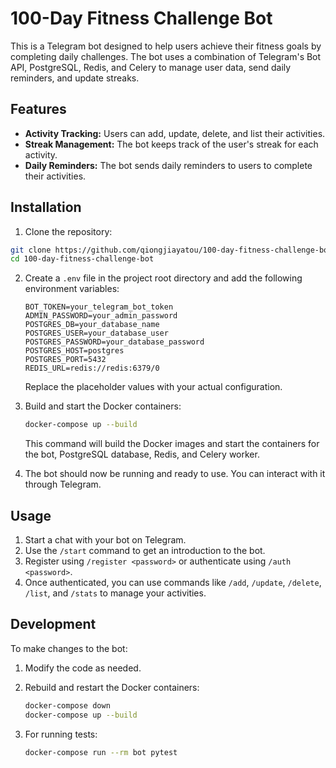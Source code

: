 # 100-Day Fitness Challenge Bot

This is a Telegram bot designed to help users achieve their fitness goals by completing daily challenges. The bot uses a combination of Telegram's Bot API, PostgreSQL, Redis, and Celery to manage user data, send daily reminders, and update streaks.

## Features

- **Activity Tracking:** Users can add, update, delete, and list their activities.
- **Streak Management:** The bot keeps track of the user's streak for each activity.
- **Daily Reminders:** The bot sends daily reminders to users to complete their activities.

## Installation

1. Clone the repository:

```bash
git clone https://github.com/qiongjiayatou/100-day-fitness-challenge-bot.git
cd 100-day-fitness-challenge-bot
```

2. Create a `.env` file in the project root directory and add the following environment variables:

   ```
   BOT_TOKEN=your_telegram_bot_token
   ADMIN_PASSWORD=your_admin_password
   POSTGRES_DB=your_database_name
   POSTGRES_USER=your_database_user
   POSTGRES_PASSWORD=your_database_password
   POSTGRES_HOST=postgres
   POSTGRES_PORT=5432
   REDIS_URL=redis://redis:6379/0
   ```

   Replace the placeholder values with your actual configuration.

3. Build and start the Docker containers:

   ```bash
   docker-compose up --build
   ```

   This command will build the Docker images and start the containers for the bot, PostgreSQL database, Redis, and Celery worker.

4. The bot should now be running and ready to use. You can interact with it through Telegram.

## Usage

1. Start a chat with your bot on Telegram.
2. Use the `/start` command to get an introduction to the bot.
3. Register using `/register <password>` or authenticate using `/auth <password>`.
4. Once authenticated, you can use commands like `/add`, `/update`, `/delete`, `/list`, and `/stats` to manage your activities.

## Development

To make changes to the bot:

1. Modify the code as needed.
2. Rebuild and restart the Docker containers:

   ```bash
   docker-compose down
   docker-compose up --build
   ```

3. For running tests:

   ```bash
   docker-compose run --rm bot pytest
   ```


